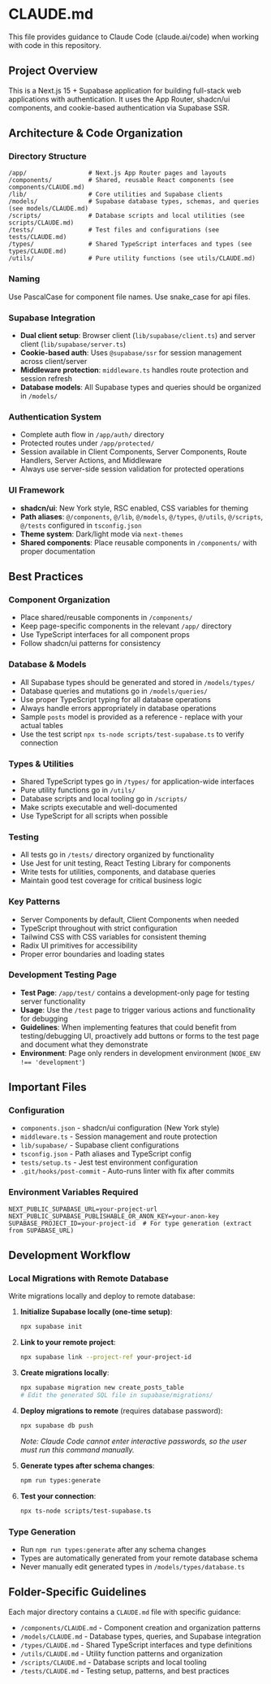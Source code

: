 # CLAUDE.md

This file provides guidance to Claude Code (claude.ai/code) when working with code in this repository.

## Project Overview

This is a Next.js 15 + Supabase application for building full-stack web applications with authentication. It uses the App Router, shadcn/ui components, and cookie-based authentication via Supabase SSR.

## Architecture & Code Organization

### Directory Structure
```
/app/                 # Next.js App Router pages and layouts
/components/          # Shared, reusable React components (see components/CLAUDE.md)
/lib/                 # Core utilities and Supabase clients
/models/              # Supabase database types, schemas, and queries (see models/CLAUDE.md)
/scripts/             # Database scripts and local utilities (see scripts/CLAUDE.md)
/tests/               # Test files and configurations (see tests/CLAUDE.md)
/types/               # Shared TypeScript interfaces and types (see types/CLAUDE.md)
/utils/               # Pure utility functions (see utils/CLAUDE.md)
```

### Naming
Use PascalCase for component file names.
Use snake_case for api files.

### Supabase Integration
- **Dual client setup**: Browser client (`lib/supabase/client.ts`) and server client (`lib/supabase/server.ts`)
- **Cookie-based auth**: Uses `@supabase/ssr` for session management across client/server
- **Middleware protection**: `middleware.ts` handles route protection and session refresh
- **Database models**: All Supabase types and queries should be organized in `/models/`

### Authentication System
- Complete auth flow in `/app/auth/` directory
- Protected routes under `/app/protected/`
- Session available in Client Components, Server Components, Route Handlers, Server Actions, and Middleware
- Always use server-side session validation for protected operations

### UI Framework
- **shadcn/ui**: New York style, RSC enabled, CSS variables for theming
- **Path aliases**: `@/components`, `@/lib`, `@/models`, `@/types`, `@/utils`, `@/scripts`, `@/tests` configured in `tsconfig.json`
- **Theme system**: Dark/light mode via `next-themes`
- **Shared components**: Place reusable components in `/components/` with proper documentation

## Best Practices

### Component Organization
- Place shared/reusable components in `/components/`
- Keep page-specific components in the relevant `/app/` directory
- Use TypeScript interfaces for all component props
- Follow shadcn/ui patterns for consistency

### Database & Models
- All Supabase types should be generated and stored in `/models/types/`
- Database queries and mutations go in `/models/queries/`
- Use proper TypeScript typing for all database operations
- Always handle errors appropriately in database operations
- Sample `posts` model is provided as a reference - replace with your actual tables
- Use the test script `npx ts-node scripts/test-supabase.ts` to verify connection

### Types & Utilities
- Shared TypeScript types go in `/types/` for application-wide interfaces
- Pure utility functions go in `/utils/`
- Database scripts and local tooling go in `/scripts/`
- Make scripts executable and well-documented
- Use TypeScript for all scripts when possible

### Testing
- All tests go in `/tests/` directory organized by functionality
- Use Jest for unit testing, React Testing Library for components
- Write tests for utilities, components, and database queries
- Maintain good test coverage for critical business logic

### Key Patterns
- Server Components by default, Client Components when needed
- TypeScript throughout with strict configuration
- Tailwind CSS with CSS variables for consistent theming
- Radix UI primitives for accessibility
- Proper error boundaries and loading states

### Development Testing Page
- **Test Page**: `/app/test/` contains a development-only page for testing server functionality
- **Usage**: Use the `/test` page to trigger various actions and functionality for debugging
- **Guidelines**: When implementing features that could benefit from testing/debugging UI, proactively add buttons or forms to the test page and document what they demonstrate
- **Environment**: Page only renders in development environment (`NODE_ENV !== 'development'`)

## Important Files

### Configuration
- `components.json` - shadcn/ui configuration (New York style)
- `middleware.ts` - Session management and route protection
- `lib/supabase/` - Supabase client configurations
- `tsconfig.json` - Path aliases and TypeScript config
- `tests/setup.ts` - Jest test environment configuration
- `.git/hooks/post-commit` - Auto-runs linter with fix after commits

### Environment Variables Required
```
NEXT_PUBLIC_SUPABASE_URL=your-project-url
NEXT_PUBLIC_SUPABASE_PUBLISHABLE_OR_ANON_KEY=your-anon-key
SUPABASE_PROJECT_ID=your-project-id  # For type generation (extract from SUPABASE_URL)
```

## Development Workflow

### Local Migrations with Remote Database
Write migrations locally and deploy to remote database:

1. **Initialize Supabase locally (one-time setup)**:
   ```bash
   npx supabase init
   ```

2. **Link to your remote project**:
   ```bash
   npx supabase link --project-ref your-project-id
   ```

3. **Create migrations locally**:
   ```bash
   npx supabase migration new create_posts_table
   # Edit the generated SQL file in supabase/migrations/
   ```

4. **Deploy migrations to remote** (requires database password):
   ```bash
   npx supabase db push
   ```
   *Note: Claude Code cannot enter interactive passwords, so the user must run this command manually.*

5. **Generate types after schema changes**:
   ```bash
   npm run types:generate
   ```

6. **Test your connection**:
   ```bash
   npx ts-node scripts/test-supabase.ts
   ```

### Type Generation
- Run `npm run types:generate` after any schema changes
- Types are automatically generated from your remote database schema
- Never manually edit generated types in `/models/types/database.ts`

## Folder-Specific Guidelines

Each major directory contains a `CLAUDE.md` file with specific guidance:
- `/components/CLAUDE.md` - Component creation and organization patterns
- `/models/CLAUDE.md` - Database types, queries, and Supabase integration
- `/types/CLAUDE.md` - Shared TypeScript interfaces and type definitions
- `/utils/CLAUDE.md` - Utility function patterns and organization
- `/scripts/CLAUDE.md` - Database scripts and local tooling
- `/tests/CLAUDE.md` - Testing setup, patterns, and best practices